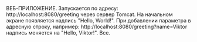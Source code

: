 ВЕБ-ПРИЛОЖЕНИЕ.
Запускается по адресу: http://localhost:8080/greeting через сервер Tomcat.
На начальном экране появляется надпись "Hello, World!".
При добавлении параметра в адресную строку, например: http://localhost:8080/greeting?name=Viktor 
надпись меняется на "Hello, Viktor!".
Все.